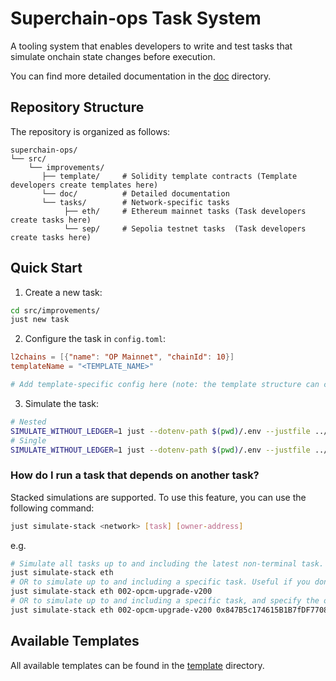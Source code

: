 # Superchain-ops Task System

A tooling system that enables developers to write and test tasks that simulate onchain state changes before execution.

You can find more detailed documentation in the [doc](./doc/) directory.

## Repository Structure

The repository is organized as follows:

```
superchain-ops/
└── src/
    └── improvements/
       ├── template/     # Solidity template contracts (Template developers create templates here)
       └── doc/          # Detailed documentation
       └── tasks/        # Network-specific tasks
            ├── eth/     # Ethereum mainnet tasks (Task developers create tasks here)
            └── sep/     # Sepolia testnet tasks  (Task developers create tasks here)
```

## Quick Start

1. Create a new task:
```bash
cd src/improvements/
just new task
```

2. Configure the task in `config.toml`:
```toml
l2chains = [{"name": "OP Mainnet", "chainId": 10}]
templateName = "<TEMPLATE_NAME>"

# Add template-specific config here (note: the template structure can change based on the template type)
```

3. Simulate the task:
```bash
# Nested 
SIMULATE_WITHOUT_LEDGER=1 just --dotenv-path $(pwd)/.env --justfile ../../../nested.just simulate <foundation|council|chain-governor|child-safe-1|child-safe-2|child-safe-3>
# Single 
SIMULATE_WITHOUT_LEDGER=1 just --dotenv-path $(pwd)/.env --justfile ../../../single.just simulate
```

### How do I run a task that depends on another task?

Stacked simulations are supported. To use this feature, you can use the following command:
```bash
just simulate-stack <network> [task] [owner-address]
```

e.g. 
```bash
# Simulate all tasks up to and including the latest non-terminal task.
just simulate-stack eth
# OR to simulate up to and including a specific task. Useful if you don't care about simulating tasks after a certain point.
just simulate-stack eth 002-opcm-upgrade-v200
# OR to simulate up to and including a specific task, and specify the owner address to simulate as (useful for getting the correct domain and message hash).
just simulate-stack eth 002-opcm-upgrade-v200 0x847B5c174615B1B7fDF770882256e2D3E95b9D92
```

## Available Templates

All available templates can be found in the [template](./template/) directory. 
